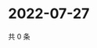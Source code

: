 # 2022-07-27

共 0 条

<!-- BEGIN WEIBO -->
<!-- 最后更新时间 Wed Jul 27 2022 00:02:24 GMT+0800 (China Standard Time) -->

<!-- END WEIBO -->
